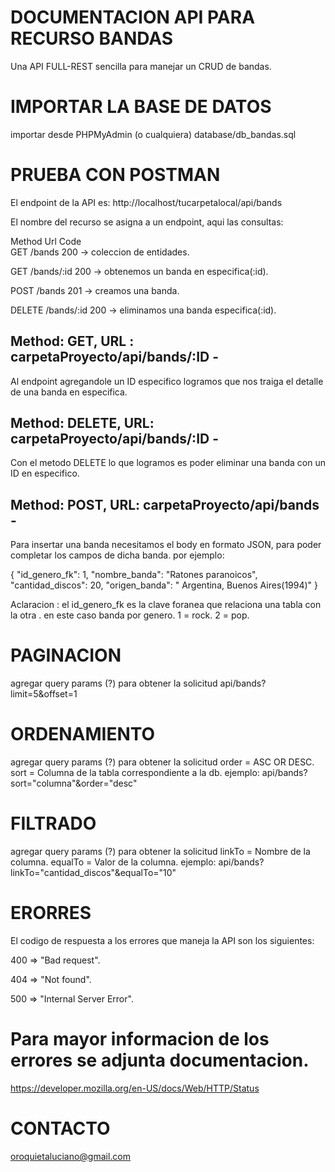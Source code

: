 # DOCUMENTACION API PARA RECURSO BANDAS

Una API FULL-REST sencilla para manejar un CRUD de bandas.

# IMPORTAR LA BASE DE DATOS

importar desde PHPMyAdmin (o cualquiera) database/db_bandas.sql


# PRUEBA CON POSTMAN

El endpoint de la API es: http://localhost/tucarpetalocal/api/bands


El nombre del recurso se asigna a un endpoint, aqui las consultas:

Method	Url	        Code	
GET	    /bands	        200	 -> coleccion de entidades.

GET	    /bands/:id	    200	 -> obtenemos un banda en especifica(:id).

POST	  /bands	        201	 -> creamos una banda.

DELETE	/bands/:id      200	 -> eliminamos una banda especifica(:id).

## Method: GET, URL : carpetaProyecto/api/bands/:ID -
Al endpoint agregandole un ID especifico logramos que nos traiga el detalle de una banda en especifica. 

## Method: DELETE, URL: carpetaProyecto/api/bands/:ID -
Con el metodo DELETE lo que logramos es poder eliminar una banda con un ID en especifico.

## Method: POST, URL: carpetaProyecto/api/bands -
Para insertar una banda necesitamos el body en formato JSON, para poder completar los campos de dicha banda.
por ejemplo:

{
"id_genero_fk": 1,
"nombre_banda": "Ratones paranoicos",
"cantidad_discos": 20,
"origen_banda": " Argentina, Buenos Aires(1994)"
}

Aclaracion : el id_genero_fk es la clave foranea que relaciona una tabla con la otra . en este caso banda por genero. 
1 = rock. 
2 = pop. 

# PAGINACION

agregar query params (?) para obtener la solicitud
    api/bands?limit=5&offset=1

# ORDENAMIENTO

agregar query params (?) para obtener la solicitud
  order = ASC OR DESC.
  sort = Columna de la tabla correspondiente a la db.
ejemplo:
  api/bands?sort="columna"&order="desc"

# FILTRADO

agregar query params (?) para obtener la solicitud
  linkTo = Nombre de la columna. 
  equalTo = Valor de la columna.
ejemplo:
  api/bands?linkTo="cantidad_discos"&equalTo="10"

# ERORRES

El codigo de respuesta a los errores que maneja la API son los siguientes:

400 => "Bad request".

404 => "Not found".

500 => "Internal Server Error".

# Para mayor informacion de los errores se adjunta documentacion.
https://developer.mozilla.org/en-US/docs/Web/HTTP/Status




# CONTACTO
 oroquietaluciano@gmail.com

